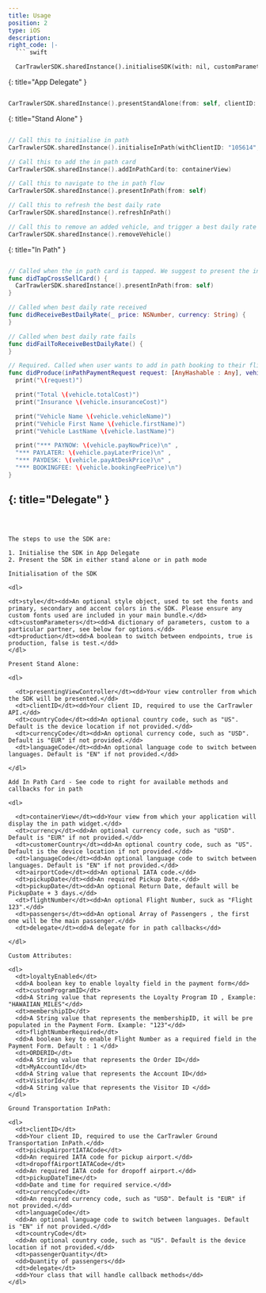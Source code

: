 ```yaml
---
title: Usage
position: 2
type: iOS
description:
right_code: |-
  ``` swift

  CarTrawlerSDK.sharedInstance().initialiseSDK(with: nil, customParameters: nil, production: false)

  ```
  {: title="App Delegate" }
  ``` swift

  CarTrawlerSDK.sharedInstance().presentStandAlone(from: self, clientID: "105614", countryCode: "IE", currencyCode: "EUR", languageCode: "EN", passengers: nil)

  ```
  {: title="Stand Alone" }
  ``` swift

  // Call this to initialise in path
  CarTrawlerSDK.sharedInstance().initialiseInPath(withClientID: "105614", currency: "EUR", customerCountry: "IE", languageCode: "EN", iataCode: "ALC", pickupDate: pickUpDate, return: nil, flightNumber: "FL123", passengers: nil, delegate: self)

  // Call this to add the in path card
  CarTrawlerSDK.sharedInstance().addInPathCard(to: containerView)

  // Call this to navigate to the in path flow
  CarTrawlerSDK.sharedInstance().presentInPath(from: self)

  // Call this to refresh the best daily rate
  CarTrawlerSDK.sharedInstance().refreshInPath()

  // Call this to remove an added vehicle, and trigger a best daily rate refresh
  CarTrawlerSDK.sharedInstance().removeVehicle()

  ```
  {: title="In Path" }
  ``` swift

  // Called when the in path card is tapped. We suggest to present the in path flow at this time.
  func didTapCrossSellCard() {
    CarTrawlerSDK.sharedInstance().presentInPath(from: self)
  }

  // Called when best daily rate received
  func didReceiveBestDailyRate(_ price: NSNumber, currency: String) {
  }

  // Called when best daily rate fails
  func didFailToReceiveBestDailyRate() {
  }

  // Required. Called when user wants to add in path booking to their flight booking.
  func didProduce(inPathPaymentRequest request: [AnyHashable : Any], vehicle: CTInPathVehicle) {
    print("\(request)")

    print("Total \(vehicle.totalCost)")
    print("Insurance \(vehicle.insuranceCost)")

    print("Vehicle Name \(vehicle.vehicleName)")
    print("Vehicle First Name \(vehicle.firstName)")
    print("Vehicle LastName \(vehicle.lastName)")

    print("*** PAYNOW: \(vehicle.payNowPrice)\n" ,
    "*** PAYLATER: \(vehicle.payLaterPrice)\n" ,
    "*** PAYDESK: \(vehicle.payAtDeskPrice)\n" ,
    "*** BOOKINGFEE: \(vehicle.bookingFeePrice)\n")
  }

  ```
  {: title="Delegate" }
---
```



The steps to use the SDK are:

1. Initialise the SDK in App Delegate
2. Present the SDK in either stand alone or in path mode

Initialisation of the SDK

<dl>

<dt>style</dt><dd>An optional style object, used to set the fonts and primary, secondary and accent colors in the SDK. Please ensure any custom fonts used are included in your main bundle.</dd>
<dt>customParameters</dt><dd>A dictionary of parameters, custom to a particular partner, see below for options.</dd>
<dt>production</dt><dd>A boolean to switch between endpoints, true is production, false is test.</dd>
</dl>

Present Stand Alone:

<dl>

  <dt>presentingViewController</dt><dd>Your view controller from which the SDK will be presented.</dd>
  <dt>clientID</dt><dd>Your client ID, required to use the CarTrawler API.</dd>
  <dt>countryCode</dt><dd>An optional country code, such as "US". Default is the device location if not provided.</dd>
  <dt>currencyCode</dt><dd>An optional currency code, such as "USD". Default is "EUR" if not provided.</dd>
  <dt>languageCode</dt><dd>An optional language code to switch between languages. Default is "EN" if not provided.</dd>

</dl>

Add In Path Card - See code to right for available methods and callbacks for in path

<dl>

  <dt>containerView</dt><dd>Your view from which your application will display the in path widget.</dd>
  <dt>currency</dt><dd>An optional currency code, such as "USD". Default is "EUR" if not provided.</dd>
  <dt>customerCountry</dt><dd>An optional country code, such as "US". Default is the device location if not provided.</dd>
  <dt>languageCode</dt><dd>An optional language code to switch between languages. Default is "EN" if not provided.</dd>
  <dt>airportCode</dt><dd>An optional IATA code.</dd>
  <dt>pickupDate</dt><dd>An required Pickup Date.</dd>
  <dt>pickupDate</dt><dd>An optional Return Date, default will be PickupDate + 3 days.</dd>
  <dt>flightNumber</dt><dd>An optional Flight Number, suck as "Flight 123".</dd>
  <dt>passengers</dt><dd>An optional Array of Passengers , the first one will be the main passenger.</dd>
  <dt>delegate</dt><dd>A delegate for in path callbacks</dd>

</dl>

Custom Attributes:

<dl>
  <dt>loyaltyEnabled</dt>
  <dd>A boolean key to enable loyalty field in the payment form</dd>
  <dt>customProgramID</dt>
  <dd>A String value that represents the Loyalty Program ID , Example: "HAWAIIAN_MILES"</dd>
  <dt>membershipID</dt>
  <dd>A String value that represents the membershipID, it will be pre populated in the Payment Form. Example: "123"</dd>
  <dt>flightNumberRequired</dt>
  <dd>A boolean key to enable Flight Number as a required field in the Payment Form. Default : 1 </dd>
  <dt>ORDERID</dt>
  <dd>A String value that represents the Order ID</dd>
  <dt>MyAccountId</dt>
  <dd>A String value that represents the Account ID</dd>
  <dt>VisitorId</dt>
  <dd>A String value that represents the Visitor ID </dd>
</dl>

Ground Transportation InPath:

<dl>
  <dt>clientID</dt>
  <dd>Your client ID, required to use the CarTrawler Ground Transportation InPath.</dd>
  <dt>pickupAirportIATACode</dt>
  <dd>An required IATA code for pickup airport.</dd>
  <dt>dropoffAirportIATACode</dt>
  <dd>An required IATA code for dropoff airport.</dd>
  <dt>pickupDateTime</dt>
  <dd>Date and time for required service.</dd>
  <dt>currencyCode</dt>
  <dd>An required currency code, such as "USD". Default is "EUR" if not provided.</dd>
  <dt>languageCode</dt>
  <dd>An optional language code to switch between languages. Default is "EN" if not provided.</dd>
  <dt>countryCode</dt>
  <dd>An optional country code, such as "US". Default is the device location if not provided.</dd>
  <dt>passengerQuantity</dt>
  <dd>Quantity of passengers</dd>
  <dt>delegate</dt>
  <dd>Your class that will handle callback methods</dd>
</dl>
